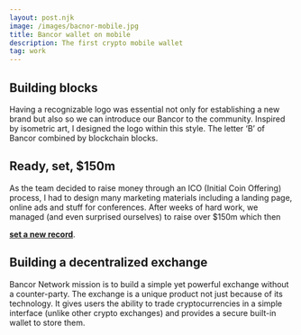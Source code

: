 ```yaml
---
layout: post.njk
image: /images/bacnor-mobile.jpg
title: Bancor wallet on mobile
description: The first crypto mobile wallet
tag: work
---
```


<!-- ![post-image]({{ image }}) -->

## Building blocks

Having a recognizable logo was essential not only for establishing a new brand but also so we can introduce our Bancor to the community. Inspired by isometric art, I designed the logo within this style. The letter ‘B’ of Bancor combined by blockchain blocks.

## Ready, set, $150m

As the team decided to raise money through an ICO (Initial Coin Offering) process, I had to design many marketing materials including a landing page, online ads and stuff for conferences. After weeks of hard work, we managed (and even surprised ourselves) to raise over $150m which then

[**set a new record**](https://www.coindesk.com/150-million-tim-draper-backed-bancor-completes-largest-ever-ico).


## Building a decentralized exchange

Bancor Network mission is to build a simple yet powerful exchange without a counter-party. The exchange is a unique product not just because of its technology. It gives users the ability to trade cryptocurrencies in a simple interface (unlike other crypto exchanges) and provides a secure built-in wallet to store them. 
